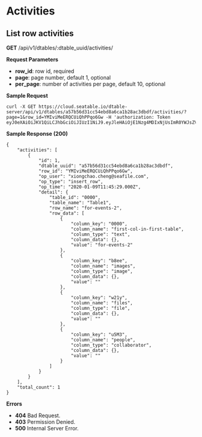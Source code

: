 # Activities

## List row activities

**GET** /api/v1/dtables/:dtable_uuid/activities/

**Request Parameters**

* **row_id**: row id, required
* **page**: page number, default 1, optional
* **per_page**: number of activities per page, default 10, optional

**Sample Request**

```
curl -X GET https://cloud.seatable.io/dtable-server/api/v1/dtables/a57b56d31cc54ebd8a6ca1b28ac3dbdf/activities/?page=1&row_id=YMIviMeERQCUiQhPPqo6Gw -H 'authorization: Token eyJ0eXAiOiJKV1QiLCJhbGciOiJIUzI1NiJ9.eyJleHAiOjE1Nzg4MDIxNjUsImR0YWJsZV91dWlkIjoiYTU3YjU2ZDMxY2M1NGViZDhhNmNhMWIyOGFjM2RiZGYiLCJ1c2VybmFtZSI6Inhpb25nY2hhby5jaGVuZ0BzZWFmaWxlLmNvbSIsInBlcm1pc3Npb24iOiJydyJ9.CfhFnZ_zG2oVU3awhbeRMv_ttya5Jb7I4hKrUgoLook'

```

**Sample Response (200)**

```
{
    "activities": [
        {
            "id": 1,
            "dtable_uuid": "a57b56d31cc54ebd8a6ca1b28ac3dbdf",
            "row_id": "YMIviMeERQCUiQhPPqo6Gw",
            "op_user": "xiongchao.cheng@seafile.com",
            "op_type": "insert_row",
            "op_time": "2020-01-09T11:45:29.000Z",
            "detail": {
                "table_id": "0000",
                "table_name": "Table1",
                "row_name": "for-events-2",
                "row_data": [
                    {
                        "column_key": "0000",
                        "column_name": "first-col-in-first-table",
                        "column_type": "text",
                        "column_data": {},
                        "value": "for-events-2"
                    },
                    {
                        "column_key": "b8ee",
                        "column_name": "images",
                        "column_type": "image",
                        "column_data": {},
                        "value": ""
                    },
                    {
                        "column_key": "w21y",
                        "column_name": "files",
                        "column_type": "file",
                        "column_data": {},
                        "value": ""
                    },
                    {
                        "column_key": "u5M3",
                        "column_name": "people",
                        "column_type": "collaborator",
                        "column_data": {},
                        "value": ""
                    }
                ]
            }
        }
    ],
    "total_count": 1
}

```

**Errors**

* **404** Bad Request.
* **403** Permission Denied.
* **500** Internal Server Error.


